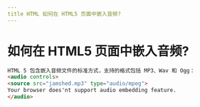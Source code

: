 ```yaml
---
title HTML 如何在 HTML5 ⻚⾯中嵌⼊⾳频?
---
```


# 如何在 HTML5 ⻚⾯中嵌⼊⾳频?

```html
HTML 5 包含嵌⼊⾳频⽂件的标准⽅式，⽀持的格式包括 MP3、Wav 和 Ogg：
<audio controls>
<source src="jamshed.mp3" type="audio/mpeg">
Your browser does'nt support audio embedding feature.
</audio>
```